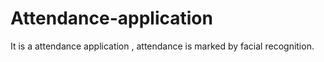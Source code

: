 # Attendance-application
It is a attendance application , attendance is marked by facial recognition. 
